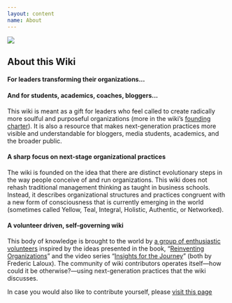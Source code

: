 ```yaml
---
layout: content
name: About
---
```

![](/media/evolutionary-purpose.jpg)

## About this Wiki

#### For leaders transforming their organizations...

#### And for students, academics, coaches, bloggers...

This wiki is meant as a gift for leaders who feel called to create radically more soulful and purposeful organizations (more in the wiki’s [founding charter](/founding-charter)). It is also a resource that makes next-generation practices more visible and understandable for bloggers, media students, academics, and the broader public.

#### A sharp focus on next-stage organizational practices

The wiki is founded on the idea that there are distinct evolutionary steps in the way people conceive of and run organizations. This wiki does not rehash traditional management thinking as taught in business schools. Instead, it describes  organizational structures and practices congruent with a new form of consciousness that is currently emerging in the world (sometimes called Yellow, Teal, Integral, Holistic, Authentic, or Networked).

#### A volunteer driven, self-governing wiki

This body of knowledge is brought to the world by [a group of enthusiastic volunteers](a-group-of-enthusiastic-volunteers) inspired by the ideas presented in the book, “[Reinventing Organizations](https://www.reinventingorganizations.com/)” and the video series “[Insights for the Journey](https://thejourney.reinventingorganizations.com/index.html)” (both by Frederic Laloux). The community of wiki contributors operates itself—how could it be otherwise?—using next-generation practices that the wiki discusses.

In case you would also like to contribute yourself, please [visit this page](how-can-you-contribute/)